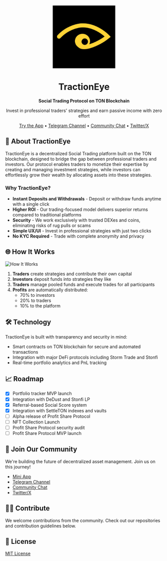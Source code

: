 <p align="center">
  <img src="/profile/assets/TractionEye logo.jpg" alt="TractionEye Logo" width="200"/>
</p>

<h1 align="center">TractionEye</h1>
<p align="center">
  <strong>Social Trading Protocol on TON Blockchain</strong>
</p>
<p align="center">
  Invest in professional traders' strategies and earn passive income with zero effort
</p>

<p align="center">
  <a href="https://t.me/TractionEyebot/app">Try the App</a> •
  <a href="https://t.me/TractionEye">Telegram Channel</a> •
  <a href="https://t.me/tractioneye_community">Community Chat</a> •
  <a href="https://x.com/TractionEye">Twitter/X</a>
</p>

## 🚀 About TractionEye

TractionEye is a decentralized Social Trading platform built on the TON blockchain, designed to bridge the gap between professional traders and investors. Our protocol enables traders to monetize their expertise by creating and managing investment strategies, while investors can effortlessly grow their wealth by allocating assets into these strategies.

### Why TractionEye?

- **Instant Deposits and Withdrawals** - Deposit or withdraw funds anytime with a single click
- **Higher ROI** - Our trading-focused model delivers superior returns compared to traditional platforms 
- **Security** - We work exclusively with trusted DEXes and coins, eliminating risks of rug pulls or scams
- **Simple UX/UI** - Invest in professional strategies with just two clicks
- **No KYC Required** - Trade with complete anonymity and privacy

## 🌐 How It Works

![How It Works](https://raw.githubusercontent.com/TractionEye/.github/main/profile/assets/how-it-works.png)

1. **Traders** create strategies and contribute their own capital
2. **Investors** deposit funds into strategies they like
3. **Traders** manage pooled funds and execute trades for all participants
4. **Profits** are automatically distributed:
   - 70% to investors
   - 20% to traders
   - 10% to the platform

## 🛠️ Technology

TractionEye is built with transparency and security in mind:

- Smart contracts on TON blockchain for secure and automated transactions
- Integration with major DeFi protocols including Storm Trade and Stonfi
- Real-time portfolio analytics and PnL tracking

## 📈 Roadmap

- [x] Portfolio tracker MVP launch
- [x] Integration with DeDust and Stonfi LP
- [x] Referral-based Social Score system
- [x] Integration with SettleTON indexes and vaults
- [ ] Alpha release of Profit Share Protocol
- [ ] NFT Collection Launch
- [ ] Profit Share Protocol security audit
- [ ] Profit Share Protocol MVP launch

## 🤝 Join Our Community

We're building the future of decentralized asset management. Join us on this journey!

- [Mini App](https://t.me/TractionEyebot/app)
- [Telegram Channel](https://t.me/TractionEye)
- [Community Chat](https://t.me/tractioneye_community)
- [Twitter/X](https://x.com/TractionEye)

## 👨‍💻 Contribute

We welcome contributions from the community. Check out our repositories and contribution guidelines below.

## 📝 License

[MIT License](LICENSE)
